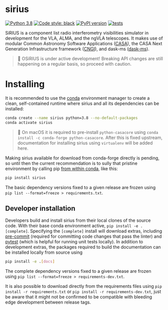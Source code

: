 # sirius

[![Python 3.8](https://img.shields.io/badge/python-3.8-blue.svg)](https://www.python.org/downloads/release/python-380/)
[![Code style: black](https://img.shields.io/badge/code%20style-black-000000.svg)](https://github.com/psf/black)
[![PyPI version](https://badge.fury.io/py/sirius.svg)](https://badge.fury.io/py/sirius)
[![tests](https://github.com/casangi/sirius/actions/workflows/python-testing.yml/badge.svg?branch=main)](https://github.com/casangi/sirius/actions/workflows/python-testing.yml)

SiRIUS is a component list radio interferometry visibilities simulator in development for the VLA, ALMA, and the ngVLA telescopes. It makes use of modular Common Astronomy Software Applications ([CASA](https://casa.nrao.edu/)), the CASA Next Generation Infrastructure framework ([CNGI](https://github.com/casangi/cngi_prototype)), and dask-ms ([dask-ms](https://github.com/ratt-ru/dask-ms)).

> 📝 OSiRIUS is under active development! Breaking API changes are still happening on a regular basis, so proceed with caution.

# Installing
It is recommended to use the [conda](https://docs.conda.io/projects/conda/en/latest/) environment manager to create a clean, self-contained runtime where sirius and all its dependencies can be installed:
```sh
conda create --name sirius python=3.8 --no-default-packages
conda activate sirius

```
> 📝 On macOS it is required to pre-install `python-casacore` using `conda install -c conda-forge python-casacore`. After this is fixed upstream, documentation for installing sirius using `virtualenv` will be added here.

Making sirius available for download from conda-forge directly is pending, so until then the current recommendation is to sully that pristine environment by calling pip [from within conda](https://www.anaconda.com/blog/using-pip-in-a-conda-environment), like this:
```sh
pip install sirius
```
The basic dependency versions fixed to a given release are frozen using `pip list --format=freeze > requirements.txt`.

## Developer installation

Developers build and install sirius from their local clones of the source code. With their base conda environment active,
`pip install -e .[complete]`. Specifying the `[complete]` install will download extras, including [pre-commit](https://pre-commit.com/) (required for committing code changes that pass the linter) and [pytest](https://docs.pytest.org/en/7.1.x/) (which is helpful for running unit tests locally).
In addition to development extras, the packages required to build the documentation can be installed locally from source using
```sh
pip install -e .[docs]
```
The complete dependency versions fixed to a given release are frozen using `pip list --format=freeze > requirements-dev.txt`.

It is also possible to download directly from the requirements files using `pip install -r requirements.txt` or `pip install -r requirements-dev.txt`, just be aware that it might not be confirmed to be compatible with bleeding edge development between release tags.
